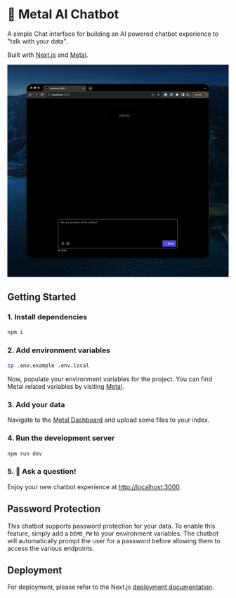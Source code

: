 # 💬 Metal AI Chatbot
A simple Chat interface for building an AI powered chatbot experience to "talk with your data".

Built with [Next.js](https://nextjs.org/) and [Metal](https://getmetal.io).

![Screenshot of chatbot](public/screenshot.png)

## Getting Started

### 1. Install dependencies

```bash
npm i
```

### 2. Add environment variables

```bash
cp .env.example .env.local
```

Now, populate your environment variables for the project. You can find Metal related variables by visiting [Metal](https://getmetal.io).

### 3. Add your data

Navigate to the [Metal Dashboard](https://app.getmetal.io) and upload some files to your index.

### 4. Run the development server

```bash
npm run dev
```


### 5. 🧠 Ask a question!
Enjoy your new chatbot experience at [http://localhost:3000](http://localhost:3000).

## Password Protection
This chatbot supports password protection for your data. To enable this feature, simply add a `DEMO_PW` to your environment variables. The chatbot will automatically prompt the user for a password before allowing them to access the various endpoints.

## Deployment
For deployment, please refer to the Next.js [deployment documentation](https://nextjs.org/docs/deployment).
